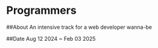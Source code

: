 # Programmers

##About
An intensive track for a web developer wanna-be

##Date
Aug 12 2024 ~ Feb 03 2025
